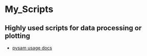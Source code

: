 # My_Scripts
## Highly used scripts for data processing or plotting
* [pysam usage docs](https://kevinzjy.github.io/2018/07/27/180727-Python-pysam/)

